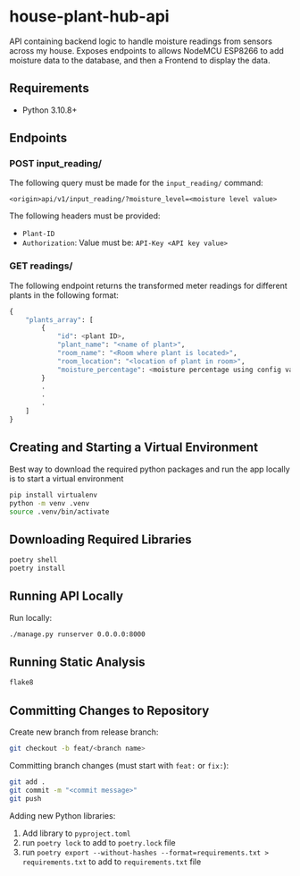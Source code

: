 # house-plant-hub-api
API containing backend logic to handle moisture readings from sensors across my house. Exposes endpoints to allows NodeMCU ESP8266 to add moisture data to the database, and then a Frontend to display the data.

## Requirements
- Python 3.10.8+

## Endpoints

### POST input_reading/

The following query must be made for the `input_reading/` command:

`<origin>api/v1/input_reading/?moisture_level=<moisture level value>`

The following headers must be provided:
- `Plant-ID`
- `Authorization`: Value must be: `API-Key <API key value>`

### GET readings/

The following endpoint returns the transformed meter readings for different plants in the following format:

```python
{
    "plants_array": [
        {
            "id": <plant ID>,
            "plant_name": "<name of plant>",
            "room_name": "<Room where plant is located>",
            "room_location": "<location of plant in room>",
            "moisture_percentage": <moisture percentage using config values in config.py>
        }
        .
        .
        .
    ]
}
```

## Creating and Starting a Virtual Environment

Best way to download the required python packages and run the app locally is to start a virtual environment

```bash
pip install virtualenv
python -m venv .venv
source .venv/bin/activate
```

## Downloading Required Libraries

```bash
poetry shell
poetry install
```

## Running API Locally

Run locally:
```bash
./manage.py runserver 0.0.0.0:8000
```

## Running Static Analysis

```bash
flake8
```

## Committing Changes to Repository

Create new branch from release branch:
```bash
git checkout -b feat/<branch name>
```

Committing branch changes (must start with `feat:` or `fix:`):
```bash
git add .
git commit -m "<commit message>"
git push
```

Adding new Python libraries:

1. Add library to `pyproject.toml`
2. run `poetry lock` to add to `poetry.lock` file
3. run `poetry export --without-hashes --format=requirements.txt > requirements.txt` to add to `requirements.txt` file
